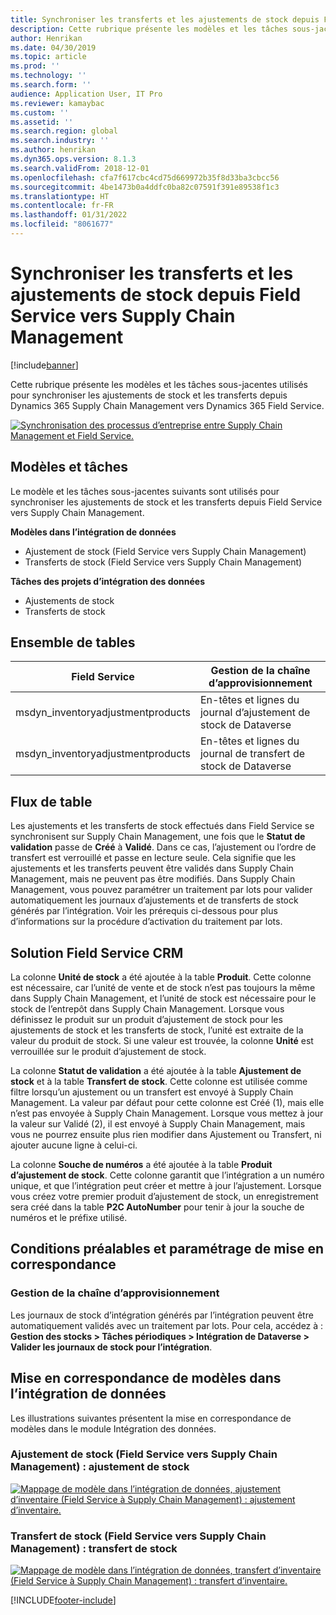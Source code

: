 ```yaml
---
title: Synchroniser les transferts et les ajustements de stock depuis Field Service vers Supply Chain Management
description: Cette rubrique présente les modèles et les tâches sous-jacentes utilisés pour synchroniser les ajustements de stock et les transferts depuis Dynamics 365 Supply Chain Management vers Dynamics 365 Field Service.
author: Henrikan
ms.date: 04/30/2019
ms.topic: article
ms.prod: ''
ms.technology: ''
ms.search.form: ''
audience: Application User, IT Pro
ms.reviewer: kamaybac
ms.custom: ''
ms.assetid: ''
ms.search.region: global
ms.search.industry: ''
ms.author: henrikan
ms.dyn365.ops.version: 8.1.3
ms.search.validFrom: 2018-12-01
ms.openlocfilehash: cfa7f617cbc4cd75d669972b35f8d33ba3cbcc56
ms.sourcegitcommit: 4be1473b0a4ddfc0ba82c07591f391e89538f1c3
ms.translationtype: HT
ms.contentlocale: fr-FR
ms.lasthandoff: 01/31/2022
ms.locfileid: "8061677"
---
```

# <a name="synchronize-inventory-transfers-and-adjustments-from-field-service-to-supply-chain-management"></a>Synchroniser les transferts et les ajustements de stock depuis Field Service vers Supply Chain Management

[!include[banner](../includes/banner.md)]



Cette rubrique présente les modèles et les tâches sous-jacentes utilisés pour synchroniser les ajustements de stock et les transferts depuis Dynamics 365 Supply Chain Management vers Dynamics 365 Field Service.

[![Synchronisation des processus d’entreprise entre Supply Chain Management et Field Service.](./media/FSTransAdjOW.png)](./media/FSTransAdjOW.png)

## <a name="templates-and-tasks"></a>Modèles et tâches
Le modèle et les tâches sous-jacentes suivants sont utilisés pour synchroniser les ajustements de stock et les transferts depuis Field Service vers Supply Chain Management.

**Modèles dans l’intégration de données**
- Ajustement de stock (Field Service vers Supply Chain Management)
- Transferts de stock (Field Service vers Supply Chain Management)

**Tâches des projets d’intégration des données**
- Ajustements de stock
- Transferts de stock

## <a name="table-set"></a>Ensemble de tables
| Field Service                     | Gestion de la chaîne d’approvisionnement                          |
|-----------------------------------|----------------------------------------------------|
| msdyn_inventoryadjustmentproducts | En-têtes et lignes du journal d’ajustement de stock de Dataverse |
| msdyn_inventoryadjustmentproducts | En-têtes et lignes du journal de transfert de stock de Dataverse   |

## <a name="table-flow"></a>Flux de table
Les ajustements et les transferts de stock effectués dans Field Service se synchronisent sur Supply Chain Management, une fois que le **Statut de validation** passe de **Créé** à **Validé**. Dans ce cas, l’ajustement ou l’ordre de transfert est verrouillé et passe en lecture seule. Cela signifie que les ajustements et les transferts peuvent être validés dans Supply Chain Management, mais ne peuvent pas être modifiés. Dans Supply Chain Management, vous pouvez paramétrer un traitement par lots pour valider automatiquement les journaux d’ajustements et de transferts de stock générés par l’intégration. Voir les prérequis ci-dessous pour plus d’informations sur la procédure d’activation du traitement par lots.

## <a name="field-service-crm-solution"></a>Solution Field Service CRM 
La colonne **Unité de stock** a été ajoutée à la table **Produit**. Cette colonne est nécessaire, car l’unité de vente et de stock n’est pas toujours la même dans Supply Chain Management, et l’unité de stock est nécessaire pour le stock de l’entrepôt dans Supply Chain Management.
Lorsque vous définissez le produit sur un produit d’ajustement de stock pour les ajustements de stock et les transferts de stock, l’unité est extraite de la valeur du produit de stock. Si une valeur est trouvée, la colonne **Unité** est verrouillée sur le produit d’ajustement de stock.

La colonne **Statut de validation** a été ajoutée à la table **Ajustement de stock** et à la table **Transfert de stock**. Cette colonne est utilisée comme filtre lorsqu’un ajustement ou un transfert est envoyé à Supply Chain Management. La valeur par défaut pour cette colonne est Créé (1), mais elle n’est pas envoyée à Supply Chain Management. Lorsque vous mettez à jour la valeur sur Validé (2), il est envoyé à Supply Chain Management, mais vous ne pourrez ensuite plus rien modifier dans Ajustement ou Transfert, ni ajouter aucune ligne à celui-ci.

La colonne **Souche de numéros** a été ajoutée à la table **Produit d’ajustement de stock**. Cette colonne garantit que l’intégration a un numéro unique, et que l’intégration peut créer et mettre à jour l’ajustement. Lorsque vous créez votre premier produit d’ajustement de stock, un enregistrement sera créé dans la table **P2C AutoNumber** pour tenir à jour la souche de numéros et le préfixe utilisé.

## <a name="prerequisites-and-mapping-setup"></a>Conditions préalables et paramétrage de mise en correspondance

### <a name="supply-chain-management"></a>Gestion de la chaîne d’approvisionnement
Les journaux de stock d’intégration générés par l’intégration peuvent être automatiquement validés avec un traitement par lots. Pour cela, accédez à : **Gestion des stocks > Tâches périodiques > Intégration de Dataverse > Valider les journaux de stock pour l’intégration**.

## <a name="template-mapping-in-data-integration"></a>Mise en correspondance de modèles dans l’intégration de données

Les illustrations suivantes présentent la mise en correspondance de modèles dans le module Intégration des données.

### <a name="inventory-adjustment-field-service-to-supply-chain-management-inventory-adjustment"></a>Ajustement de stock (Field Service vers Supply Chain Management) : ajustement de stock

[![Mappage de modèle dans l’intégration de données, ajustement d’inventaire (Field Service à Supply Chain Management) : ajustement d’inventaire.](./media/FSAdj1.png)](./media/FSAdj1.png)


### <a name="inventory-transfer-field-service-to-supply-chain-management-inventory-transfer"></a>Transfert de stock (Field Service vers Supply Chain Management) : transfert de stock

[![Mappage de modèle dans l’intégration de données, transfert d’inventaire (Field Service à Supply Chain Management) : transfert d’inventaire.](./media/FSTrans1.png)](./media/FSTrans1.png)


[!INCLUDE[footer-include](../../includes/footer-banner.md)]